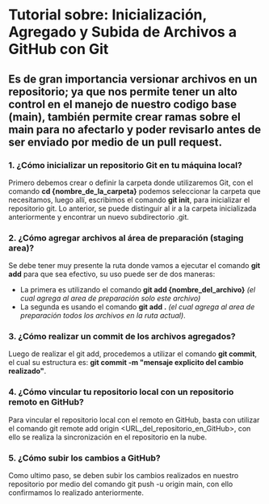 # Tutorial sobre: Inicialización, Agregado y Subida de Archivos a GitHub con Git

## **Es de gran importancia versionar archivos en un repositorio; ya que nos permite tener un alto control en el manejo de nuestro codigo base (main), también permite crear ramas sobre el main para no afectarlo y poder revisarlo antes de ser enviado por medio de un pull request.**

### 1. ¿Cómo inicializar un repositorio Git en tu máquina local?
Primero debemos crear o definir la carpeta donde utilizaremos Git, con el comando **cd {nombre_de_la_carpeta}** podemos seleccionar la carpeta que necesitamos, luego allí, escribimos el comando **git init**, para inicializar el repositorio git. Lo anterior, se puede distinguir al ir a la carpeta inicializada anteriormente y encontrar un nuevo subdirectorio .git.

### 2. ¿Cómo agregar archivos al área de preparación (staging area)?
Se debe tener muy presente la ruta donde vamos a ejecutar el comando **git add** para que sea efectivo, su uso puede ser de dos maneras:

- La primera es utilizando el comando **git add {nombre_del_archivo}** *(el cual agrega al area de preparación solo este archivo)*
- La segunda es usando el comando **git add .** *(el cual agrega al area de preparación todos los archivos en la ruta actual)*.

### 3. ¿Cómo realizar un commit de los archivos agregados?
Luego de realizar el git add, procedemos a utilizar el comando **git commit**, el cual su estructura es: **git commit -m "mensaje explicito del cambio realizado"**.

### 4. ¿Cómo vincular tu repositorio local con un repositorio remoto en GitHub?
Para vincular el repositorio local con el remoto en GitHub, basta con utilizar el comando git remote add origin <URL_del_repositorio_en_GitHub>, con ello se realiza la sincronización en el repositorio en la nube.

### 5. ¿Cómo subir los cambios a GitHub?
Como ultimo paso, se deben subir los cambios realizados en nuestro repositorio por medio del comando git push -u origin main, con ello confirmamos lo realizado anteriormente.